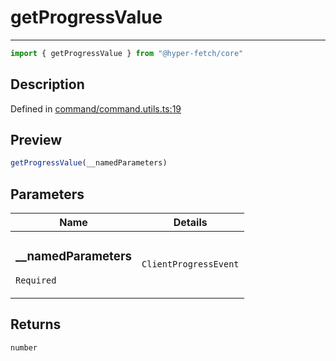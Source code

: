 

# getProgressValue

<div class="api-docs__separator">

---

</div><div class="api-docs__import">

```ts
import { getProgressValue } from "@hyper-fetch/core"
```

</div><div class="api-docs__section">

## Description

</div><div class="api-docs__description"><span class="api-docs__do-not-parse">



</span></div><p class="api-docs__definition">

Defined in [command/command.utils.ts:19](https://github.com/BetterTyped/hyper-fetch/blob/3fe127e9/packages/core/src/command/command.utils.ts#L19)

</p><div class="api-docs__section">

## Preview

</div><div class="api-docs__preview fn">

```ts
getProgressValue(__namedParameters)
```

</div><div class="api-docs__section">

## Parameters

</div><div class="api-docs__parameters"><table><thead><tr><th>Name</th><th>Details</th></tr></thead><tbody><tr param-data="__namedParameters"><td class="api-docs__param-name required">

### \_\_namedParameters 

`Required`

</td><td class="api-docs__param-type">

`ClientProgressEvent`

</td></tr></tbody></table></div><div class="api-docs__section">

## Returns

</div><div class="api-docs__returns">

```ts
number
```

</div>